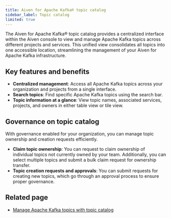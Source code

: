 ```yaml
---
title: Aiven for Apache Kafka® topic catalog
sidebar_label: Topic catalog
limited: true
---
```


The Aiven for Apache Kafka® topic catalog provides a centralized interface within the Aiven console to view and manage Apache Kafka topics across different projects and services.
This unified view consolidates all topics into one accessible location, streamlining
the management of your Aiven for Apache Kafka infrastructure.

## Key features and benefits

- **Centralized management**: Access all Apache Kafka topics across your organization
  and projects from a single interface.
- **Search topics**: Find specific Apache Kafka topics using the search bar.
- **Topic information at a glance**: View topic names, associated services, projects,
  and owners in either table view or tile view.

## Governance on topic catalog

With governance enabled for your organization, you can manage topic ownership and
creation requests efficiently.

- **Claim topic ownership**: You can request to claim ownership of individual topics not
  currently owned by your team. Additionally, you can select multiple topics and submit
  a bulk claim request for ownership transfer.
- **Topic creation requests and approvals**: You can submit requests for creating new
  topics, which go through an approval process to ensure proper governance.

## Related page

- [Manage Apache Kafka topics with topic catalog](/docs/products/kafka/howto/use-kafka-topic-catalog)
